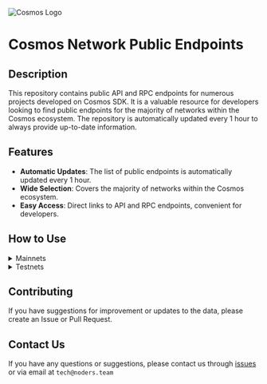 ![Cosmos Logo](https://github.com/nodersteam/picture/blob/main/%D0%A1%D0%BD%D0%B8%D0%BC%D0%BE%D0%BA%20%D1%8D%D0%BA%D1%80%D0%B0%D0%BD%D0%B0%202023-07-19%20105624.png?raw=true)

# Cosmos Network Public Endpoints

## Description

This repository contains public API and RPC endpoints for numerous projects developed on Cosmos SDK. It is a valuable resource for developers looking to find public endpoints for the majority of networks within the Cosmos ecosystem. The repository is automatically updated every 1 hour to always provide up-to-date information.

## Features

- **Automatic Updates**: The list of public endpoints is automatically updated every 1 hour.
- **Wide Selection**: Covers the majority of networks within the Cosmos ecosystem.
- **Easy Access**: Direct links to API and RPC endpoints, convenient for developers.

## How to Use

<details>
  <summary>Mainnets</summary>
  
  Simply browse the mainnets section to find the public endpoints you need for main networks.

<!-- START_MAINNET -->
<details>
<summary>Aura</summary>

- Moniker: **vidulum.app**
- Latest block: **2188373**
- RPC: **208.77.197.83:27657**

- Moniker: **AlxVoy**
- Latest block: **2188373**
- RPC: **65.109.93.152:34657**

- Moniker: **Staketab-snap**
- Latest block: **2188373**
- RPC: **65.108.195.29:51657**
- API: **65.108.195.29:1318**

- Moniker: **ramuchi.tech**
- Latest block: **2188373**
- RPC: **142.132.202.86:30001**
- API: **142.132.202.86:1324**

- Moniker: **node**
- Latest block: **2188373**
- RPC: **148.251.88.145:10457**

- Moniker: **UTSA_guide**
- Latest block: **2188373**
- RPC: **174.138.180.190:60757**
- API: **174.138.180.190:1317**

- Moniker: **node**
- Latest block: **2188373**
- RPC: **65.108.141.109:54657**
- API: **65.108.141.109:1317**

</details>

<details>
<summary>Agoric</summary>

- Moniker: **tncnt-eu-agoric-main-01**
- Latest block: **11150884**
- RPC: **43.157.6.74:26657**

- Moniker: **BRAND-agoric-relayer**
- Latest block: **11150884**
- RPC: **213.239.213.142:14457**

- Moniker: **Sentry**
- Latest block: **11150884**
- RPC: **46.166.143.91:26657**

- Moniker: **Vagif**
- Latest block: **10253149**
- RPC: **65.109.116.50:34657**

</details>

<!-- END_MAINNET -->
</details>

<details>
  <summary>Testnets</summary>
  
  Simply browse the testnets section to find the public endpoints you need for test networks.
<!-- START_TESTNET -->
<details>
<summary>Andromeda</summary>

- Moniker: **Moonbridge**
- Latest block: **2510041**
- RPC: **195.3.221.16:12757**

- Moniker: **Firstcome**
- Latest block: **2510041**
- RPC: **161.97.148.146:60657**
- API: **161.97.148.146:1317**

- Moniker: **landeros**
- Latest block: **2510041**
- RPC: **213.239.207.175:42657**

- Moniker: **andromeda**
- Latest block: **2510041**
- RPC: **194.34.232.224:56657**

- Moniker: **Munris**
- Latest block: **2510041**
- RPC: **65.21.170.3:32657**

- Moniker: **RAMZES**
- Latest block: **2510041**
- RPC: **65.108.199.120:61357**
- API: **65.108.199.120:1327**

</details>

<details>
<summary>Cascadia</summary>

- Moniker: **katerinakravcenko1999**
- Latest block: **1822781**
- RPC: **5.9.138.165:18657**

- Moniker: **seredagennadij80**
- Latest block: **1822781**
- RPC: **176.9.0.48:18657**

- Moniker: **ivancenkou31**
- Latest block: **1822781**
- RPC: **148.251.54.202:18657**

- Moniker: **oksidmitrenko95**
- Latest block: **1822781**
- RPC: **168.119.144.251:18657**

- Moniker: **kramarenkoanatolyi1**
- Latest block: **1822781**
- RPC: **65.21.77.215:18657**

- Moniker: **kostantintarasuk27**
- Latest block: **1822781**
- RPC: **78.46.37.253:18657**

- Moniker: **oleksandrmirosnicenko96**
- Latest block: **1822781**
- RPC: **148.251.69.196:18657**

- Moniker: **seredavasil64**
- Latest block: **1822781**
- RPC: **135.181.216.25:18657**

- Moniker: **sergienkoivan1979**
- Latest block: **1822781**
- RPC: **95.217.119.251:18657**

- Moniker: **galinakramarenko78**
- Latest block: **1822781**
- RPC: **144.76.225.25:18657**

- Moniker: **kramarchykivan**
- Latest block: **1822781**
- RPC: **78.46.16.232:18657**

- Moniker: **dmitrenkomihajlo96**
- Latest block: **1822781**
- RPC: **144.76.186.196:18657**

- Moniker: **serg1enko**
- Latest block: **1822781**
- RPC: **159.69.142.175:18657**

- Moniker: **WebSpace**
- Latest block: **1822781**
- RPC: **65.21.244.158:18657**

- Moniker: **ikravcuk051**
- Latest block: **1822781**
- RPC: **95.217.105.41:18657**

- Moniker: **Zakharchykartur**
- Latest block: **1822781**
- RPC: **116.202.246.101:18657**

- Moniker: **vslkramarenko**
- Latest block: **1822781**
- RPC: **135.181.215.124:18657**

- Moniker: **ponomarchyk0**
- Latest block: **1822781**
- RPC: **157.90.128.245:18657**

- Moniker: **Nodeist**
- Latest block: **1822781**
- RPC: **65.109.82.112:28657**

- Moniker: **evgenshinkarenko1**
- Latest block: **1822781**
- RPC: **195.201.242.237:18657**

- Moniker: **mirosnicenkooleksandr00**
- Latest block: **1822781**
- RPC: **135.181.177.171:18657**

- Moniker: **pavlukgrigorij8**
- Latest block: **1822781**
- RPC: **116.202.232.15:18657**

- Moniker: **Melnicenkovo**
- Latest block: **1822781**
- RPC: **135.181.138.231:18657**

- Moniker: **AlxVoy**
- Latest block: **1822781**
- RPC: **65.109.93.152:35657**

- Moniker: **lisenkoanatolij89**
- Latest block: **1822781**
- RPC: **5.9.143.92:18657**

- Moniker: **petrenkoevgen72**
- Latest block: **1822781**
- RPC: **135.181.218.42:18657**

- Moniker: **mcw01**
- Latest block: **1412480**
- RPC: **185.249.225.160:40657**

- Moniker: **bodnarenkovalentin0**
- Latest block: **1822781**
- RPC: **167.235.116.219:18657**

- Moniker: **antonenkomaksim09**
- Latest block: **1822781**
- RPC: **65.108.2.202:18657**

- Moniker: **lisenkotarass**
- Latest block: **1822781**
- RPC: **135.181.130.43:18657**

- Moniker: **sevcenkoboleslav**
- Latest block: **1822781**
- RPC: **65.21.205.241:18657**

- Moniker: **ponomarchykivann**
- Latest block: **1822781**
- RPC: **135.181.219.242:18657**

- Moniker: **bodnarenkoroman94**
- Latest block: **1822781**
- RPC: **144.76.225.172:18657**

- Moniker: **vasilchukoleksandr91**
- Latest block: **1822781**
- RPC: **65.21.202.160:18657**

- Moniker: **petrenkoleonid93**
- Latest block: **1822781**
- RPC: **95.216.245.112:18657**

- Moniker: **ponomarenkostanislav35**
- Latest block: **1822781**
- RPC: **95.217.56.91:18657**

- Moniker: **romancenkoalla9**
- Latest block: **1822781**
- RPC: **65.21.74.171:18657**

- Moniker: **tarasukjosip**
- Latest block: **1822781**
- RPC: **95.217.105.54:18657**

- Moniker: **pantonenko94**
- Latest block: **1822781**
- RPC: **65.21.225.208:18657**

- Moniker: **lisenkoyan96**
- Latest block: **1822781**
- RPC: **135.181.216.13:18657**

- Moniker: **BodnarenkoMihajlo**
- Latest block: **1822781**
- RPC: **88.198.57.90:18657**

- Moniker: **petrenkor565**
- Latest block: **1822781**
- RPC: **65.21.226.161:18657**

- Moniker: **ivancenkotimofij**
- Latest block: **1822781**
- RPC: **148.251.22.252:18657**

- Moniker: **vsevolodbrovarenko**
- Latest block: **1822781**
- RPC: **135.181.179.228:18657**

- Moniker: **kravchykluda72**
- Latest block: **1822781**
- RPC: **135.181.138.212:18657**

- Moniker: **kramarenkogennadij47**
- Latest block: **1822781**
- RPC: **78.46.70.62:18657**

- Moniker: **OleksandrTarasuk**
- Latest block: **1822781**
- RPC: **135.181.141.22:18657**

- Moniker: **panasukvalentin95**
- Latest block: **1822781**
- RPC: **95.217.89.106:18657**

- Moniker: **timofijv1**
- Latest block: **1822781**
- RPC: **65.21.230.119:18657**

- Moniker: **volodimirpanasuk26**
- Latest block: **1822781**
- RPC: **65.21.199.97:18657**

- Moniker: **gnndjsereda**
- Latest block: **1822781**
- RPC: **65.21.205.228:18657**

- Moniker: **petrenkoboris431**
- Latest block: **1822781**
- RPC: **46.4.29.251:18657**

- Moniker: **shinkarenkom82**
- Latest block: **1822781**
- RPC: **65.21.141.99:18657**

- Moniker: **oleksandrbrovarenko**
- Latest block: **1822781**
- RPC: **88.99.146.118:18657**

- Moniker: **tamaramelnicenko079**
- Latest block: **1822781**
- RPC: **65.21.91.203:18657**

- Moniker: **ivancenkovsevolod89**
- Latest block: **1822781**
- RPC: **65.21.141.248:18657**

- Moniker: **ugaenn**
- Latest block: **1822781**
- RPC: **46.4.90.188:26657**

- Moniker: **ivanchenkotarass0**
- Latest block: **1822781**
- RPC: **135.181.213.209:18657**

- Moniker: **brovarenkomiroslav984**
- Latest block: **1822781**
- RPC: **135.181.214.174:18657**

- Moniker: **ivaanpetrenko**
- Latest block: **1822781**
- RPC: **135.181.136.97:18657**

- Moniker: **mirosnicenkomarina15**
- Latest block: **1822781**
- RPC: **95.216.242.84:18657**

- Moniker: **Sevcukivann**
- Latest block: **1822781**
- RPC: **88.198.48.112:18657**

- Moniker: **dmitrenkosvitlana082**
- Latest block: **1822781**
- RPC: **116.202.225.84:18657**

- Moniker: **josipkramarenko**
- Latest block: **1822781**
- RPC: **95.217.73.167:18657**

- Moniker: **ivancenkor91**
- Latest block: **1822781**
- RPC: **95.216.20.250:18657**

- Moniker: **grigorijmrsncnk**
- Latest block: **1822781**
- RPC: **135.181.215.215:18657**

- Moniker: **Nodejumper**
- Latest block: **1822781**
- RPC: **65.21.200.54:38657**

- Moniker: **vovagnatuk91**
- Latest block: **1822781**
- RPC: **95.216.74.119:18657**

- Moniker: **panasykroman99**
- Latest block: **1822781**
- RPC: **95.216.247.51:18657**

- Moniker: **vsinkarenko961**
- Latest block: **1822781**
- RPC: **65.108.44.238:18657**

- Moniker: **evgenvasilcuk9**
- Latest block: **1822781**
- RPC: **65.21.226.159:18657**

- Moniker: **vasilenkoruslan89**
- Latest block: **1822781**
- RPC: **65.21.141.104:18657**

- Moniker: **josipbrovarenko**
- Latest block: **1822781**
- RPC: **195.201.107.177:18657**

- Moniker: **mikitukevgen72**
- Latest block: **1822781**
- RPC: **78.46.19.238:18657**

- Moniker: **gponomarenko890**
- Latest block: **1822781**
- RPC: **95.217.61.47:18657**

- Moniker: **test**
- Latest block: **1822781**
- RPC: **89.252.188.42:40657**

- Moniker: **SRG0Z10**
- Latest block: **1822781**
- RPC: **46.4.68.113:21457**

- Moniker: **lisenkolev98**
- Latest block: **1822781**
- RPC: **65.21.229.169:18657**

- Moniker: **katerinabrovarcuk977**
- Latest block: **1822781**
- RPC: **65.21.229.150:18657**

- Moniker: **n1klasnilsson**
- Latest block: **1822781**
- RPC: **46.4.24.116:18657**

- Moniker: **sergienkojosip**
- Latest block: **1822781**
- RPC: **195.201.164.89:18657**

- Moniker: **timofijsevcuk99**
- Latest block: **1822781**
- RPC: **159.69.56.78:18657**

- Moniker: **volodimirponomarcuk0**
- Latest block: **1822781**
- RPC: **95.216.245.181:18657**

- Moniker: **danilomrsncnk**
- Latest block: **1822781**
- RPC: **65.108.43.190:18657**

- Moniker: **vasilcukmarina74**
- Latest block: **1822781**
- RPC: **95.217.87.23:18657**

- Moniker: **gnatyk940**
- Latest block: **1822781**
- RPC: **65.21.91.248:18657**

- Moniker: **valentinsergienko35**
- Latest block: **1822781**
- RPC: **88.198.14.152:18657**

- Moniker: **kravchykb0**
- Latest block: **1822781**
- RPC: **95.217.117.212:18657**

- Moniker: **melnicenkoruslan112**
- Latest block: **1822781**
- RPC: **135.181.210.122:18657**

- Moniker: **m_tamara**
- Latest block: **1822781**
- RPC: **188.40.99.213:18657**

- Moniker: **ponomarchyk61**
- Latest block: **1822781**
- RPC: **95.217.75.29:18657**

- Moniker: **shevcykevgen**
- Latest block: **1822781**
- RPC: **116.202.193.198:18657**

- Moniker: **shevchykvitaliy3**
- Latest block: **1822781**
- RPC: **213.133.97.154:18657**

- Moniker: **innamelnichenko0**
- Latest block: **1822781**
- RPC: **135.181.72.183:18657**

- Moniker: **OleksijGnatuk**
- Latest block: **1822781**
- RPC: **65.21.199.185:18657**

- Moniker: **tarasukviktorr0**
- Latest block: **1822781**
- RPC: **95.217.58.231:18657**

- Moniker: **zaharcukalex87**
- Latest block: **1822781**
- RPC: **65.21.141.101:18657**

- Moniker: **valerijponomarenko080**
- Latest block: **1822781**
- RPC: **88.99.115.105:18657**

- Moniker: **gennadijantonenko7**
- Latest block: **1822781**
- RPC: **5.9.111.153:18657**

- Moniker: **sergijivancenko07**
- Latest block: **1822781**
- RPC: **213.133.110.82:18657**

- Moniker: **Danibro**
- Latest block: **1822781**
- RPC: **138.201.18.44:18657**

- Moniker: **UTSA_guide**
- Latest block: **1822781**
- RPC: **95.217.11.20:26657**
- API: **95.217.11.20:1317**

- Moniker: **ponomarchyk4**
- Latest block: **1822781**
- RPC: **95.217.144.105:18657**

- Moniker: **kirilsevcenko96**
- Latest block: **1822781**
- RPC: **135.181.210.94:18657**

- Moniker: **antonenko0yra**
- Latest block: **1822781**
- RPC: **65.21.232.144:18657**

- Moniker: **dmitrenkodmitro07**
- Latest block: **1822781**
- RPC: **65.21.123.218:18657**

- Moniker: **timofijponomarcuk**
- Latest block: **1822781**
- RPC: **95.217.88.248:18657**

- Moniker: **brovarenkogennadij285**
- Latest block: **1822781**
- RPC: **195.201.108.179:18657**

- Moniker: **isevcuk085**
- Latest block: **1822781**
- RPC: **178.63.9.185:18657**

- Moniker: **volodimirpetrenko89**
- Latest block: **1822781**
- RPC: **65.21.230.109:18657**

- Moniker: **evgenvasilenko91**
- Latest block: **1822781**
- RPC: **65.21.199.74:18657**

- Moniker: **romancenkovasil**
- Latest block: **1822781**
- RPC: **135.181.219.252:18657**

- Moniker: **romancenkoviktor2001**
- Latest block: **1822781**
- RPC: **78.46.97.208:18657**

- Moniker: **NodexPlus**
- Latest block: **1818003**
- RPC: **91.107.217.104:18657**

- Moniker: **kravcukfedir84**
- Latest block: **1822781**
- RPC: **65.109.19.117:18657**

- Moniker: **antonshinkarenko09**
- Latest block: **1822781**
- RPC: **95.217.85.254:18657**

- Moniker: **seredaviktoria86**
- Latest block: **1822781**
- RPC: **95.217.104.110:18657**

- Moniker: **zaharcukstanislav79**
- Latest block: **1822781**
- RPC: **135.181.137.189:18657**

- Moniker: **lisenkolev9**
- Latest block: **1822781**
- RPC: **65.21.123.210:18657**

- Moniker: **ksalab**
- Latest block: **1822781**
- RPC: **65.109.88.254:33657**
- API: **65.109.88.254:1317**

- Moniker: **petrenkog091**
- Latest block: **1822781**
- RPC: **65.109.109.60:18657**

- Moniker: **AlxVoy**
- Latest block: **1822781**
- RPC: **65.109.93.152:35657**

- Moniker: **mikitukoleksij71**
- Latest block: **1822781**
- RPC: **135.181.160.188:18657**

- Moniker: **oksanamikituk36**
- Latest block: **1822781**
- RPC: **65.21.75.30:18657**

- Moniker: **andriyyshevchenko98**
- Latest block: **1822781**
- RPC: **95.217.205.45:18657**

- Moniker: **n1klasnilsson**
- Latest block: **1822781**
- RPC: **46.4.24.116:18657**

</details>

<!-- END_TESTNET -->
</details>

## Contributing

If you have suggestions for improvement or updates to the data, please create an Issue or Pull Request.

## Contact Us

If you have any questions or suggestions, please contact us through [issues](https://github.com/nodersteam/noderslabs/issues) or via email at `tech@noders.team`
